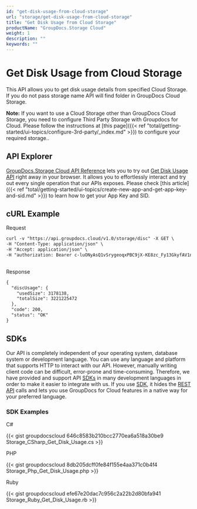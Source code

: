 ```yaml
---
id: "get-disk-usage-from-cloud-storage"
url: "storage/get-disk-usage-from-cloud-storage"
title: "Get Disk Usage from Cloud Storage"
productName: "GroupDocs.Storage Cloud"
weight: 1
description: ""
keywords: ""
---
```







# Get Disk Usage from Cloud Storage #

This API allows you to get disk usage details from specified Cloud Storage. If you do not pass storage name API will find folder in GroupDocs Cloud Storage. 

**Note:** If you want to use a Cloud Storage other than GroupDocs Cloud Storage, you need to configure Third Party Storage with Groupdocs for Cloud. Please follow the instructions at [this page]({{< ref "total/getting-started/ui-topics/configure-3rd-party/_index.md" >}}) to configure your required storage..

## API Explorer ##

[GroupDocs.Storage Cloud API Reference](https://apireference.groupdocs.cloud/storage/) lets you to try out [Get Disk Usage API](https://apireference.groupdocs.cloud/storage/#!/Storage/GetDiscUsage) right away in your browser. It allows you to effortlessly interact and try out every single operation that our APIs exposes. Please check [this article]({{< ref "total/getting-started/ui-topics/create-new-app-and-get-app-key-and-sid.md" >}}) to learn how to get your App Key and SID. 

## cURL Example ##





 Request

```html 
curl -v "https://api.groupdocs.cloud/v1.0/storage/disc" -X GET \
-H "Content-Type: application/json" \
-H "Accept: application/json" \
-H "authorization: Bearer c-luONyAsQ1vSrygeoqxPBC9jX-KE8zc_Fy13GkyfAV1n-yZq-NHYVmGYwj-z1FuHjm-8ogxz6XrRMQoyBqz5viML85WhN1GhNnPqrgoZ80IgAM5jTx5czuDEV4AqnJWrTx2HHm9Rb9LhWNdizZqltGae7oCJ-LR-ELR1T0GAimij_4Zbt5T5GIj67Xpz5MQpxkuC1lhU3sCVCOgsNT4Zq_MAOyTZV8ZBDJja4brN5EyggxgR3fYKsfaPSEd6De7Zr__-_LTH5QX9g9QsgfliaZsUgGUEWNTouIQhxBnCnusF98T3oUrYF8Wh2OoPl0Os_cN0loBHPfFrMsV6eSJafxzgVQRsF9U48HQZe_euKyh-N4UKASnOfTgQ-hvSV83ufjxwvTKHqzagYAEjvHvJU8YL6T8aoTBG2G8-GOt23GrxR0cPzTyVxZ2xobLPYhH8ZDGvkSWDdZJDkTwD-VaSp9GaGA"
    
 ```




 Response

```html 
{
  "discUsage": {
    "usedSize": 3178138,
    "totalSize": 3221225472
  },
  "code": 200,
  "status": "OK"
}
 ```






## SDKs ##

Our API is completely independent of your operating system, database system or development language. You can use any language and platform that supports HTTP to interact with our API. However, manually writing client code can be difficult, error-prone and time-consuming. Therefore, we have provided and support API [SDKs](https://github.com/groupdocs-storage-cloud) in many development languages in order to make it easier to integrate with us. If you use [SDK](https://github.com/groupdocs-storage-cloud), it hides the [REST API](https://apireference.groupdocs.cloud/storage/#!/Storage/GetDiscUsage) calls and lets you use GroupDocs for Cloud features in a native way for your preferred language.

### SDK Examples ###





 C#




{{< gist groupdocscloud 646c8583b210bcc2770ea6a518a30be9 Storage_CSharp_Get_Disk_Usage.cs >}}







 PHP




{{< gist groupdocscloud 8db205dcff0fe84f155e4aa371c0b4f4 Storage_Php_Get_Disk_Usage.php >}}







 Ruby




{{< gist groupdocscloud efe67e20dac7c956c2a22b2d80bfa941 Storage_Ruby_Get_Disk_Usage.rb >}}








